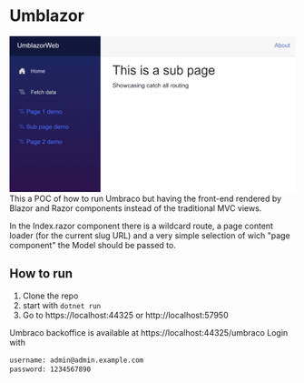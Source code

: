 # Umblazor 
![Alt text](umblazor.png) 
This a POC of how to run Umbraco but having the front-end rendered by Blazor and Razor components instead of the traditional MVC views.

In the Index.razor component there is a wildcard route, a page content loader (for the current slug URL) and a very simple selection of wich "page component" the Model should be passed to.

## How to run

1. Clone the repo
2. start with ``` dotnet run ```
3. Go to https://localhost:44325 or  http://localhost:57950

Umbraco backoffice is available at https://localhost:44325/umbraco
Login with
```
username: admin@admin.example.com
password: 1234567890
```

